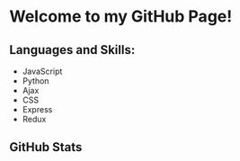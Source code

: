 # Welcome to my GitHub Page!

<!-- ## About Me:
:diamond_shape_with_a_dot_inside:	Studying to become a software engineer after a ten-year career in higher education. 
<br>
:diamond_shape_with_a_dot_inside:	Passionate about software development, creativity, mental wellness, and community development. 
<br>
:diamond_shape_with_a_dot_inside:	Eager to join the tech sector to work toward great equity and access.

<a href="https://www.linkedin.com/in/meaganhsmith/"><img src="https://lh3.googleusercontent.com/J9TTHSuNnXwByXfvMqUPhFJ8-91q67sTJN2qnekP1Ub9AMD57wn5YJppc7NX_sXycgFoBGEBksTJiiaLCeCGrSd-2dr5GGFuuvwbdwcsJWTTauegmUzYik2QH7oSo8yovsAB9ikbjQ=w2400" alt="LinkedIn icon" height="50" /></a>
 -->
## Languages and Skills:
* JavaScript
* Python
* Ajax
* CSS
* Express
* Redux

## GitHub Stats

<!-- [![Meagan's GitHub stats](https://github-readme-stats.vercel.app/api?username=meagan13&theme=vue-dark) -->


